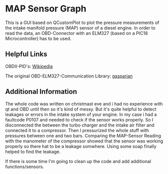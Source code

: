# MAP Sensor Graph

This is a GUI based on QCustomPlot to plot the pressure measurements of the intake manifold pressure (MAP) sensor of a diesel engine.
In order to read the data, an OBD-Connector with an ELM327 (based on a PIC18 Microcontroller) has to be used.

## Helpful Links 
OBDII-PID's: [Wikipedia](https://en.wikipedia.org/wiki/OBD-II_PIDs#Service_02_-_Show_freeze_frame_data)

The original OBD-ELM327-Communication Library: [gasparian](https://github.com/gasparian/obd_elm327_vehicle_speed)

## Additional Information
The whole code was written on christmast eve and i had no experience with qt and OBD until then so it's kind of messy. But it's quite helpful to detect leakages or errors in the intake system of your engine.
In my case i had a faultcode P0107 and needed to check if the sensor works properly. So I disconnected the between the turbo charger and the intake air filter
and connected it to a compressor. Then I pressurized the whole stuff with pressures between one and two bars. Comparing the MAP-Sensor Reading with the manometer of the compressor
showed that the sensor was working properly so there hat to be a leakage somwhere. Using some soap finally helped to find the leakage.

If there is some time I'm going to clean up the code and add additional functions/sensors.
